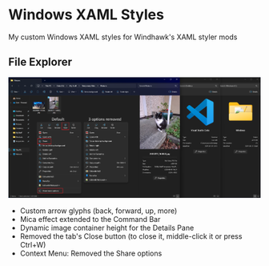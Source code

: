 # Windows XAML Styles
My custom Windows XAML styles for Windhawk's XAML styler mods

## File Explorer
![File Explorer](https://github.com/AromaKitsune/Windows-XAML-Styles/blob/main/screenshots/2025-06-16_18-35-40.png)

* Custom arrow glyphs (back, forward, up, more)
* Mica effect extended to the Command Bar
* Dynamic image container height for the Details Pane
* Removed the tab's Close button (to close it, middle-click it or press Ctrl+W)
* Context Menu: Removed the Share options
